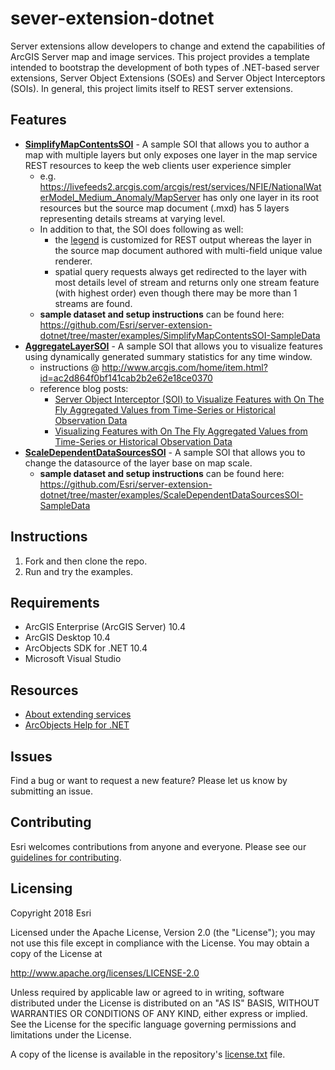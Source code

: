 # sever-extension-dotnet
Server extensions allow developers to change and extend the capabilities of ArcGIS Server map and 
image services. This project provides a template intended to bootstrap the development of both types of .NET-based 
server extensions, Server Object Extensions (SOEs) and Server Object Interceptors (SOIs). In general, this project limits itself to 
REST server extensions.

## Features
* [**SimplifyMapContentsSOI**](https://github.com/Esri/server-extension-dotnet/tree/master/examples/SimplifyMapContentsSOI) - A sample SOI that allows you to author a map with multiple layers but only exposes one layer in the map service REST resources to keep the web clients user experience simpler
    - e.g. https://livefeeds2.arcgis.com/arcgis/rest/services/NFIE/NationalWaterModel_Medium_Anomaly/MapServer has only one layer in its root resources but the source map document (.mxd) has 5 layers representing details streams at varying level.
    - In addition to that, the SOI does following as well:
        - the [legend](http://livefeeds2.arcgis.com/arcgis/rest/services/NFIE/NationalWaterModel_Medium_Anomaly/MapServer/legend) is customized for REST output whereas the layer in the source map document authored with multi-field unique value renderer.
        - spatial query requests always get redirected to the layer with most details level of stream and returns only one stream feature (with highest order) even though there may be more than 1 streams are found.
    - **sample dataset and setup instructions** can be found here: https://github.com/Esri/server-extension-dotnet/tree/master/examples/SimplifyMapContentsSOI-SampleData
* [**AggregateLayerSOI**](https://github.com/Esri/server-extension-dotnet/tree/master/examples/AggregateLayerSOI) - A sample SOI that allows you to visualize features using dynamically generated summary statistics for any time window.
    - instructions @ http://www.arcgis.com/home/item.html?id=ac2d864f0bf141cab2b2e62e18ce0370
    - reference blog posts:
        - [Server Object Interceptor (SOI) to Visualize Features with On The Fly Aggregated Values from Time-Series or Historical Observation Data](https://www.esri.com/arcgis-blog/products/arcgis-enterprise/mapping/server-object-interceptor-soi-to-visualize-features-with-on-the-fly-aggregated-values-from-time-series-or-historical-observation-data/)
        - [Visualizing Features with On The Fly Aggregated Values from Time-Series or Historical Observation Data](https://www.esri.com/arcgis-blog/products/arcgis-enterprise/mapping/visualizing-features-with-on-the-fly-aggregated-values-from-time-series-or-historical-observation-data/)
* [**ScaleDependentDataSourcesSOI**](https://github.com/Esri/server-extension-dotnet/tree/master/examples/ScaleDependentDataSourcesSOI) - A sample SOI that allows you to change the datasource of the layer base on map scale.
    - **sample dataset and setup instructions** can be found here: https://github.com/Esri/server-extension-dotnet/tree/master/examples/ScaleDependentDataSourcesSOI-SampleData


## Instructions
1. Fork and then clone the repo. 
2. Run and try the examples.

## Requirements
* ArcGIS Enterprise (ArcGIS Server) 10.4
* ArcGIS Desktop 10.4
* ArcObjects SDK for .NET 10.4
* Microsoft Visual Studio

## Resources
* [About extending services](http://server.arcgis.com/en/server/latest/publish-services/windows/about-extending-services.htm)
* [ArcObjects Help for .NET](https://desktop.arcgis.com/en/arcobjects/latest/net/webframe.htm#f08861cf-c137-49d2-ade8-33aa4af63b1f.htm/)

## Issues
Find a bug or want to request a new feature?  Please let us know by submitting an issue.

## Contributing
Esri welcomes contributions from anyone and everyone. Please see our [guidelines for contributing](https://github.com/esri/contributing).

## Licensing
Copyright 2018 Esri

Licensed under the Apache License, Version 2.0 (the "License");
you may not use this file except in compliance with the License.
You may obtain a copy of the License at

   http://www.apache.org/licenses/LICENSE-2.0

Unless required by applicable law or agreed to in writing, software
distributed under the License is distributed on an "AS IS" BASIS,
WITHOUT WARRANTIES OR CONDITIONS OF ANY KIND, either express or implied.
See the License for the specific language governing permissions and
limitations under the License.

A copy of the license is available in the repository's [license.txt](/license.txt) file.
